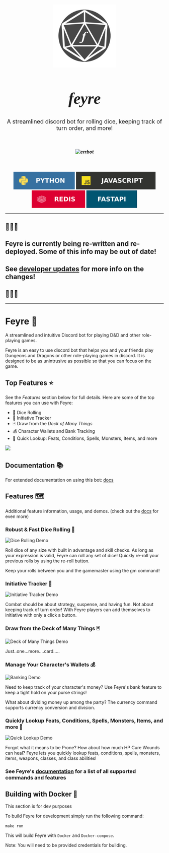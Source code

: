 <h2 align="center"><img src="docs/assets/images/feyre-icon.png" alt="errbot" align="center" width="200px" /></h2>
<h1 align="center" style="font-size:50px; font-family:'Times New Roman'"><i>feyre</i></h1>

<p align="center" style="font-size:18px">
  A streamlined discord bot for rolling dice, keeping track of turn order, and more!
</p>
<br>
<h5 align="center"><img src="docs/badges/assets/invite.svg" alt="errbot" align="center" width="200px" /></h5>
<br>

<p align="center">
  <img src="docs/assets/badges/python.svg" alt="backend python"/>
  <img src="docs/assets/badges/javascript.svg" alt="frontend javascript"/>
  <img src="docs/assets/badges/redis.svg" alt="redis"/>
  <img src="docs/assets/badges/FastAPI.svg" alt="Fast API"/>
</p>

<hr>

## 🚧🚧🚧 
## Feyre is currently being re-written and re-deployed. Some of this info may be out of date!
## See [developer updates](http://docs.feyre.io/developer-updates/) for more info on the changes!
## 🚧🚧🚧

---

# Feyre 🎲

A streamlined and intuitive Discord bot for playing D&D and other role-playing games.

Feyre is an easy to use discord bot that helps you and your friends play Dungeons and Dragons or other role-playing games in discord. It is designed to be as unintrusive as possible so that you can focus on the game.

## Top Features ⭐

See the *Features* section below for full details. Here are some of the top features you can use with Feyre:

* 🎲 Dice Rolling
* 📍 Initiative Tracker
* 🃏 Draw from the *Deck of Many Things*
* 💰 Character Wallets and Bank Tracking
* 🔎 Quick Lookup: Feats, Conditions, Spells, Monsters, Items, and more

<!-- markdownlint-disable no-inline-html -->
<p align="left">
  <img width=600px src="docs/assets/roll.png"/>
</p>
<!-- markdownlint-enable no-inline-html -->

## Documentation 📚

For extended documentation on using this bot: [docs](https://feyre.readthedocs.io/en/latest/#)

## Features 🗺️

Additional feature information, usage, and demos. (check out the [docs](https://feyre.readthedocs.io/en/latest/#) for even more)

### Robust & Fast Dice Rolling 🎲

![Dice Rolling Demo](https://i.imgur.com/gIXx2JD.gif)

Roll dice of any size with built in advantage and skill checks. As long as your expression is valid, Feyre can roll any set of dice! Quickly re-roll your previous rolls by using the re-roll button.

Keep your rolls between you and the gamemaster using the gm command!

### Initiative Tracker 📍

![Initiative Tracker Demo](https://i.imgur.com/ZEX9SGW.gif)

Combat should be about strategy, suspense, and having fun. Not about keeping track of turn order! With Feyre players can add themselves to initiative with only a click a button.

### Draw from the Deck of Many Things 🃏

![Deck of Many Things Demo](https://i.imgur.com/MKL4KaI.gif)

Just..one...more....card.....

### Manage Your Character's Wallets 💰

![Banking Demo](https://i.imgur.com/UijvBnN.png)

Need to keep track of your character's money? Use Feyre's bank feature to keep a tight hold on your purse strings!

What about dividing money up among the party? The currency command supports currency conversion and division.

### Quickly Lookup Feats, Conditions, Spells, Monsters, Items, and more 🔎

![Quick Lookup Demo](https://i.imgur.com/99dP4Om.png)

Forgot what it means to be Prone? How about how much HP Cure Wounds can heal? Feyre lets you quickly lookup feats, conditions, spells, monsters, items, weapons, classes, and class abilities!

### See Feyre's [documentation](https://feyre.readthedocs.io/en/latest/#) for a list of all supported commands and features

## Building with Docker 🐳

This section is for dev purposes

To build Feyre for development simply run the following command:

`make run`

This will build Feyre with `Docker` and `Docker-compose`.

Note: You will need to be provided credentials for building.
